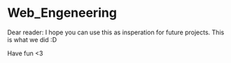 # Web_Engeneering
Dear reader:  I hope you can use this as insperation for future projects. This is what we did :D

Have fun <3
